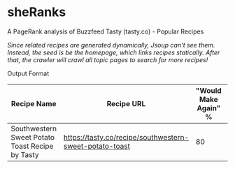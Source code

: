 # sheRanks
A PageRank analysis of Buzzfeed Tasty (tasty.co) - Popular Recipes	


_Since related recipes are generated dynamically, Jsoup can't see them. Instead, the seed is be the homepage, which links recipes statically. After that, the crawler will crawl all topic pages to search for more recipes!_

Output Format

Recipe Name | Recipe URL | "Would Make Again" % | Inlink
------ | ------------ | ---------------------- | ------
Southwestern Sweet Potato Toast Recipe by Tasty | https://tasty.co/recipe/southwestern-sweet-potato-toast | 80 | https://tasty.co/topic/game-day